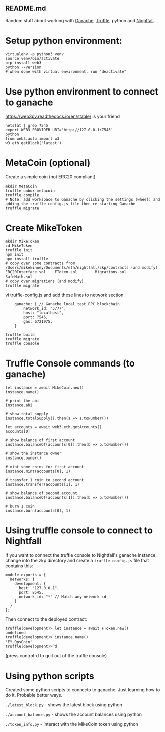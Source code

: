 ## README.md

Random stuff about working with [Ganache](https://www.trufflesuite.com/docs/ganache/quickstart), [Truffle](https://www.trufflesuite.com/docs/truffle/overview), python and [Nightfall](https://github.com/EYBlockchain/nightfall).

# Setup python environment:

```
virtualenv -p python3 venv
source venv/bin/activate
pip install web3
python --version
# when done with virtual environment, run "deactivate"
```

# Use python environment to connect to ganache

https://web3py.readthedocs.io/en/stable/ is your friend

```
netstat | grep 7545
export WEB3_PROVIDER_URI='http://127.0.0.1:7545'
python
from web3.auto import w3
w3.eth.getBlock('latest')
```

# MetaCoin (optional)
Create a simple coin (not ERC20 compliant)

```
mkdir MetaCoin
truffle unbox metacoin
truffle compile
# Note: add workspace to Ganache by clicking the settings (wheel) and adding the truffle-config.js file then re-starting Ganache
truffle migrate
```

# Create MikeToken

```
mkdir MikeToken
cd MikeToken
truffle init
npm init
npm install truffle
# copy over some contracts from /Users/mikekinney/Documents/eth/nightfall/zkp/contracts (and modify)
ERC20Interface.sol    FToken.sol        Migrations.sol        SafeMath.sol
# copy over migrations (and modify)
truffle migrate
```

vi truffle-config.js and add these lines to network section:

        ganache: { // Ganache local test RPC blockchain
            network_id: "5777",
            host: "localhost",
            port: 7545,
            gas: 6721975,
        }

```
truffle build
truffle migrate
truffle console
```

# Truffle Console commands (to ganache)

```
let instance = await MikeCoin.new()
instance.name()

# print the abi
instance.abi

# show total supply
instance.totalSupply().then(s => s.toNumber())

let accounts = await web3.eth.getAccounts()
accounts[0]

# show balance of first account
instance.balanceOf(accounts[0]).then(b => b.toNumber())

# show the instance owner
instance.owner()

# mint some coins for first account
instance.mint(accounts[0], 1)

# transfer 1 coin to second account
instance.transfer(accounts[1], 1)

# show balance of second account
instance.balanceOf(accounts[1]).then(b => b.toNumber())

# burn 1 coin
instance.burn(accounts[0], 1)
```

# Using truffle console to connect to Nightfall
If you want to connect the truffle console to Nightfall's ganache instance, change into the zkp directory and create a `truffle-config.js` file that contains this:

```
module.exports = {
  networks: {
    development: {
      host: "127.0.0.1",
      port: 8545,
      network_id: "*" // Match any network id
    }
  }
};
```

Then connect to the deployed contract:

```
truffle(development)> let instance = await FToken.new()
undefined
truffle(development)> instance.name()
'EY OpsCoin'
truffle(development)>^d
```

(press control-d to quit out of the truffle console)

# Using python scripts
Created some python scripts to connecto to ganache. Just learning how to do it. Probable better ways.

`./latest_block.py` - shows the latest block using python

`./account_balance.py` - shows the account balances using python

`./token_info.py` - interact with the MikeCoin token using python

